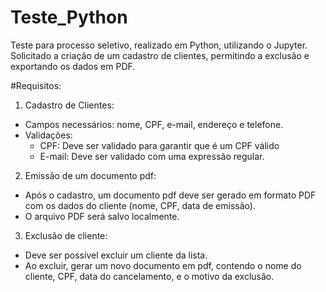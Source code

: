 # Teste_Python
Teste para processo seletivo, realizado em Python, utilizando o Jupyter. Solicitado a criação de um cadastro de clientes, permitindo a exclusão e exportando os dados em PDF.

#Requisitos:

1. Cadastro de Clientes:
  - Campos necessários: nome, CPF, e-mail, endereço e telefone.
  - Validações:
    - CPF: Deve ser validado para garantir que é um CPF válido
    - E-mail: Deve ser validado com uma expressão regular.

2. Emissão de um documento pdf:
  - Após o cadastro, um documento pdf deve ser gerado em formato PDF com os dados do cliente (nome, CPF, data de emissão).
  - O arquivo PDF será salvo localmente.

3. Exclusão de cliente:
  - Deve ser possível excluir um cliente da lista.
  - Ao excluir, gerar um novo documento em pdf, contendo o nome do cliente, CPF, data do cancelamento, e o motivo da exclusão.

